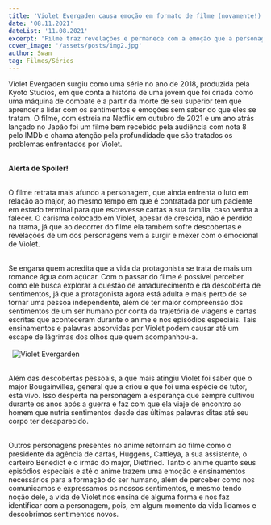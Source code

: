 ```yaml
---
title: 'Violet Evergaden causa emoção em formato de filme (novamente!)'
date: '08.11.2021'
dateList: '11.08.2021'
excerpt: 'Filme traz revelações e permanece com a emoção que a personagem traz desde o anime.'
cover_image: '/assets/posts/img2.jpg'
author: Swan
tag: Filmes/Séries
---
```


Violet Evergaden surgiu como uma série no ano de 2018, produzida pela Kyoto Studios, em que conta a história de uma jovem que foi criada como uma máquina de combate e a partir da morte de seu superior tem que aprender a lidar com os sentimentos e emoções sem saber do que eles se tratam. O filme, com estreia na Netflix em outubro de 2021 e um ano atrás lançado no Japão foi um filme bem recebido pela audiência com nota 8 pelo IMDb e chama atenção pela profundidade que são tratados os problemas enfrentados por Violet.
\
&nbsp;

**Alerta de Spoiler!** 
\
&nbsp; 

O filme retrata mais afundo a personagem, que ainda enfrenta o luto em relação ao major, ao mesmo tempo em que é contratada por um paciente em estado terminal para que escrevesse cartas a sua família, caso venha a falecer. O carisma colocado em Violet, apesar de crescida, não é perdido na trama, já que ao decorrer do filme ela também sofre descobertas e revelações de um dos personagens vem a surgir e mexer com o emocional de Violet.  
&nbsp;

Se engana quem acredita que a vida da protagonista se trata de mais um romance água com açúcar. Com o passar do filme é possível perceber como ele busca explorar a questão de amadurecimento e da descoberta de sentimentos, já que a protagonista agora está adulta e mais perto de se tornar uma pessoa independente, além de ter maior compreensão dos sentimentos de um ser humano por conta da trajetória de viagens e cartas escritas que aconteceram durante o anime e nos episódios especiais. Tais ensinamentos e palavras absorvidas por Violet podem causar até um escape de lágrimas dos olhos que quem acompanhou-a.
\
&nbsp;
\
&nbsp;
![Violet Evergarden](/assets/posts/violet/violet_movie.png)
\
&nbsp;

Além das descobertas pessoais, a que mais atingiu Violet foi saber que o major Bougainvillea, general que a criou e que foi uma espécie de tutor, está vivo. Isso desperta na personagem a esperança que sempre cultivou durante os anos após a guerra e faz com que ela viaje de encontro ao homem que nutria sentimentos desde das últimas palavras ditas até seu corpo ter desaparecido.
\
&nbsp;

Outros personagens presentes no anime retornam ao filme como o presidente da agência de cartas, Huggens, Cattleya, a sua assistente, o carteiro Benedict e o irmão do major, Dietfried. Tanto o anime quanto seus episódios especiais e até o anime trazem uma emoção e ensinamentos necessários para a formação do ser humano, além de perceber como nos comunicamos e expressamos os nossos sentimentos, e mesmo tendo noção dele, a vida de Violet nos ensina de alguma forma e nos faz identificar com a personagem, pois, em algum momento da vida lidamos e descobrimos sentimentos novos.
\
&nbsp;